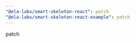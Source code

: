 ```yaml
---
"@ela-labs/smart-skeleton-react": patch
"@ela-labs/smart-skeleton-react-example": patch
---
```


patch
